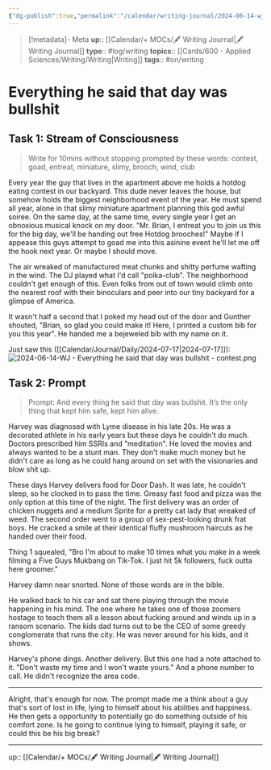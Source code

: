 ```yaml
---
{"dg-publish":true,"permalink":"/calendar/writing-journal/2024-06-14-wj-everything-he-said-that-day-was-bullshit/","title":"Everything he said that day was bullshit"}
---
```


> [!metadata]- Meta
> **up**:: [[Calendar/+ MOCs/🖋 Writing Journal\|🖋 Writing Journal]]
> **type**:: #log/writing 
> **topics**:: [[Cards/600 - Applied Sciences/Writing/Writing\|Writing]]
> **tags**:: #on/writing

# Everything he said that day was bullshit

## Task 1: Stream of Consciousness

> Write for 10mins without stopping prompted by these words: contest, goad, entreat, miniature, slimy, brooch, wind, club

Every year the guy that lives in the apartment above me holds a hotdog eating contest in our backyard. This dude never leaves the house, but somehow holds the biggest neighborhood event of the year. He must spend all year, alone in that slimy miniature apartment planning this god awful soiree. On the same day, at the same time, every single year I get an obnoxious musical knock on my door. "Mr. Brian, I entreat you to join us this for the big day, we'll be handing out free Hotdog brooches!" Maybe if I appease this guys attempt to goad me into this asinine event he'll let me off the hook next year. Or maybe I should move. 

The air wreaked of manufactured meat chunks and shitty perfume wafting in the wind. The DJ played what I'd call "polka-club". The neighborhood couldn't get enough of this. Even folks from out of town would climb onto the nearest roof with their binoculars and peer into our tiny backyard for a glimpse of America.

It wasn't half a second that I poked my head out of the door and Gunther shouted, "Brian, so glad you could make it! Here, I printed a custom bib for you this year". He handed me a bejeweled bib with my name on it.

Just saw this ([[Calendar/Journal/Daily/2024-07-17\|2024-07-17]]):
![2024-06-14-WJ - Everything he said that day was bullshit - contest.png](/img/user/Extras/Attachments/2024-06-14-WJ%20-%20Everything%20he%20said%20that%20day%20was%20bullshit%20-%20contest.png)

## Task 2: Prompt

> Prompt: And every thing he said that day was bullshit. It’s the only thing that kept him safe, kept him alive.

Harvey was diagnosed with Lyme disease in his late 20s. He was a decorated athlete in his early years but these days he couldn't do much. Doctors prescribed him  SSRIs and "meditation". He loved the movies and always wanted to be a stunt man. They don't make much money but he didn't care as long as he could hang around on set with the visionaries and blow shit up.

These days Harvey delivers food for Door Dash. It was late, he couldn't sleep, so he clocked in to pass the time. Greasy fast food and pizza was the only option at this time of the night. The first delivery was an order of chicken nuggets and a medium Sprite for a pretty cat lady that wreaked of weed. The second order went to a group of sex-pest-looking drunk frat boys. He cracked a smile at their identical fluffy mushroom haircuts as he handed over their food. 

Thing 1 squealed, "Bro I'm about to make 10 times what you make in a week filming a Five Guys Mukbang on Tik-Tok. I just hit 5k followers, fuck outta here groomer." 

Harvey damn near snorted. None of those words are in the bible. 

He walked back to his car and sat there playing through the movie happening in his mind. The one where he takes one of those zoomers hostage to teach them all a lesson about fucking around and winds up in a ransom scenario. The kids dad turns out to be the CEO of some greedy conglomerate that runs the city. He was never around for his kids, and it shows. 

Harvey's phone dings. Another delivery. But this one had a note attached to it. "Don't waste my time and I won't waste yours." And a phone number to call. He didn't recognize the area code. 


---

Alright, that's enough for now. The prompt made me a think about a guy that's sort of lost in life, lying to himself about his abilities and happiness. He then gets a opportunity to potentially go do something outside of his comfort zone. Is he going to continue lying to himself, playing it safe, or could this be his big break?




---
up:: [[Calendar/+ MOCs/🖋 Writing Journal\|🖋 Writing Journal]]